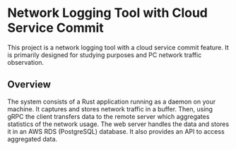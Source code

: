 # Network Logging Tool with Cloud Service Commit

This project is a network logging tool with a cloud service commit feature. It is primarily designed for studying purposes and PC network traffic observation.

## Overview

The system consists of a Rust application running as a daemon on your machine. It captures and stores network traffic in a buffer. Then, using gRPC the client transfers data to the remote server which aggregates statistics of the network usage. The web server handles the data and stores it in an AWS RDS (PostgreSQL) database. It also provides an API to access aggregated data.
